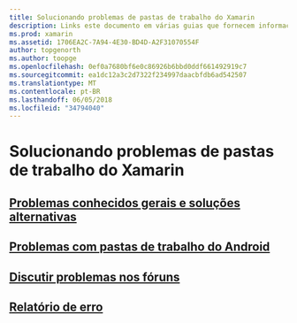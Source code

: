```yaml
---
title: Solucionando problemas de pastas de trabalho do Xamarin
description: Links este documento em várias guias que fornecem informações sobre solução de problemas para trabalhar com pastas de trabalho do Xamarin. O conteúdo vinculado discute gerais problemas conhecidos, problemas com pastas de trabalho do Android e fornece recursos de suporte.
ms.prod: xamarin
ms.assetid: 1706EA2C-7A94-4E30-BD4D-A2F31070554F
author: topgenorth
ms.author: toopge
ms.openlocfilehash: 0ef0a7680bf6e0c86926b6bbd0ddf661492919c7
ms.sourcegitcommit: ea1dc12a3c2d7322f234997daacbfdb6ad542507
ms.translationtype: MT
ms.contentlocale: pt-BR
ms.lasthandoff: 06/05/2018
ms.locfileid: "34794040"
---
```

# <a name="troubleshooting-xamarin-workbooks"></a>Solucionando problemas de pastas de trabalho do Xamarin

## <a name="general-known-issues--workaroundsgeneralmd"></a>[Problemas conhecidos gerais e soluções alternativas](general.md)

## <a name="issues-with-android-workbooksandroidmd"></a>[Problemas com pastas de trabalho do Android](android.md)

## <a name="discuss-issues-on-the-forumsforums"></a>[Discutir problemas nos fóruns][forums]

## <a name="file-a-bug-reporttoolsworkbooksinstallmdreporting-bugs"></a>[Relatório de erro](~/tools/workbooks/install.md#reporting-bugs)

[forums]: https://forums.xamarin.com/categories/inspector

